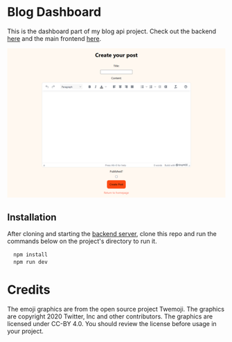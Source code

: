 # Blog Dashboard

This is the dashboard part of my blog api project.
Check out the backend [here](https://github.com/AndreiFlau/Project---Blog-Api-Backend) and the main frontend [here](https://github.com/AndreiFlau/Project---Blog-Api-Frontend).

![dashboard](dashboard.png)

## Installation

After cloning and starting the [backend server](https://github.com/AndreiFlau/Project---Blog-Api-Backend), clone this repo and run the commands below on the project's directory to run it.

```powershell
  npm install
  npm run dev
```

# Credits

The emoji graphics are from the open source project Twemoji. The graphics are copyright 2020 Twitter, Inc and other contributors. The graphics are licensed under CC-BY 4.0. You should review the license before usage in your project.
